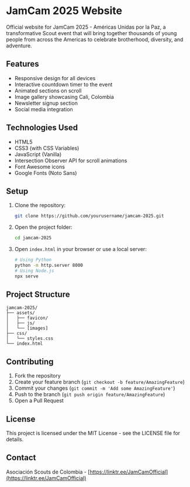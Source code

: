 # JamCam 2025 Website

Official website for JamCam 2025 - Américas Unidas por la Paz, a transformative Scout event that will bring together thousands of young people from across the Americas to celebrate brotherhood, diversity, and adventure.

## Features

- Responsive design for all devices
- Interactive countdown timer to the event
- Animated sections on scroll
- Image gallery showcasing Cali, Colombia
- Newsletter signup section
- Social media integration

## Technologies Used

- HTML5
- CSS3 (with CSS Variables)
- JavaScript (Vanilla)
- Intersection Observer API for scroll animations
- Font Awesome icons
- Google Fonts (Noto Sans)

## Setup

1. Clone the repository:
   ```bash
   git clone https://github.com/yourusername/jamcam-2025.git
   ```

2. Open the project folder:
   ```bash
   cd jamcam-2025
   ```

3. Open `index.html` in your browser or use a local server:
   ```bash
   # Using Python
   python -m http.server 8000
   # Using Node.js
   npx serve
   ```

## Project Structure

```
jamcam-2025/
├── assets/
│   ├── favicon/
│   ├── js/
│   └── [images]
├── css/
│   └── styles.css
└── index.html
```

## Contributing

1. Fork the repository
2. Create your feature branch (`git checkout -b feature/AmazingFeature`)
3. Commit your changes (`git commit -m 'Add some AmazingFeature'`)
4. Push to the branch (`git push origin feature/AmazingFeature`)
5. Open a Pull Request

## License

This project is licensed under the MIT License - see the LICENSE file for details.

## Contact

Asociación Scouts de Colombia - [https://linktr.ee/JamCamOfficial](https://linktr.ee/JamCamOfficial) 